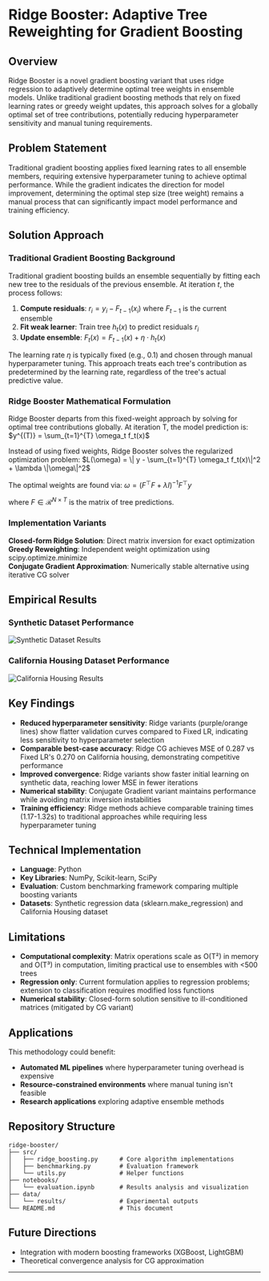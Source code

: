 # Ridge Booster: Adaptive Tree Reweighting for Gradient Boosting

## Overview

Ridge Booster is a novel gradient boosting variant that uses ridge regression to adaptively determine optimal tree weights in ensemble models. Unlike traditional gradient boosting methods that rely on fixed learning rates or greedy weight updates, this approach solves for a globally optimal set of tree contributions, potentially reducing hyperparameter sensitivity and manual tuning requirements.

## Problem Statement

Traditional gradient boosting applies fixed learning rates to all ensemble members, requiring extensive hyperparameter tuning to achieve optimal performance. While the gradient indicates the direction for model improvement, determining the optimal step size (tree weight) remains a manual process that can significantly impact model performance and training efficiency.

## Solution Approach

### Traditional Gradient Boosting Background

Traditional gradient boosting builds an ensemble sequentially by fitting each new tree to the residuals of the previous ensemble. At iteration $t$, the process follows:

1. **Compute residuals**: $r_i = y_i - F_{t-1}(x_i)$ where $F_{t-1}$ is the current ensemble
2. **Fit weak learner**: Train tree $h_t(x)$ to predict residuals $r_i$
3. **Update ensemble**: $F_t(x) = F_{t-1}(x) + \eta \cdot h_t(x)$

The learning rate $\eta$ is typically fixed (e.g., 0.1) and chosen through manual hyperparameter tuning. This approach treats each tree's contribution as predetermined by the learning rate, regardless of the tree's actual predictive value.

### Ridge Booster Mathematical Formulation

Ridge Booster departs from this fixed-weight approach by solving for optimal tree contributions globally. At iteration T, the model prediction is:
$y^{(T)} = \sum_{t=1}^{T} \omega_t f_t(x)$

Instead of using fixed weights, Ridge Booster solves the regularized optimization problem:
$L(\omega) = \| y - \sum_{t=1}^{T} \omega_t f_t(x)\|^2 + \lambda \|\omega\|^2$

The optimal weights are found via:
$\omega = (F^{\top}F + \lambda I)^{-1}F^{\top}y$

where $F \in \mathcal{R}^{N \times T}$ is the matrix of tree predictions.

### Implementation Variants

**Closed-form Ridge Solution**: Direct matrix inversion for exact optimization
**Greedy Reweighting**: Independent weight optimization using scipy.optimize.minimize  
**Conjugate Gradient Approximation**: Numerically stable alternative using iterative CG solver

## Empirical Results

### Synthetic Dataset Performance
![Synthetic Dataset Results](images/synthetic_results.png)

### California Housing Dataset Performance  
![California Housing Results](images/california_results.png)

## Key Findings

- **Reduced hyperparameter sensitivity**: Ridge variants (purple/orange lines) show flatter validation curves compared to Fixed LR, indicating less sensitivity to hyperparameter selection
- **Comparable best-case accuracy**: Ridge CG achieves MSE of 0.287 vs Fixed LR's 0.270 on California housing, demonstrating competitive performance
- **Improved convergence**: Ridge variants show faster initial learning on synthetic data, reaching lower MSE in fewer iterations
- **Numerical stability**: Conjugate Gradient variant maintains performance while avoiding matrix inversion instabilities
- **Training efficiency**: Ridge methods achieve comparable training times (1.17-1.32s) to traditional approaches while requiring less hyperparameter tuning

## Technical Implementation

- **Language**: Python
- **Key Libraries**: NumPy, Scikit-learn, SciPy
- **Evaluation**: Custom benchmarking framework comparing multiple boosting variants
- **Datasets**: Synthetic regression data (sklearn.make_regression) and California Housing dataset

## Limitations

- **Computational complexity**: Matrix operations scale as O(T²) in memory and O(T³) in computation, limiting practical use to ensembles with <500 trees
- **Regression only**: Current formulation applies to regression problems; extension to classification requires modified loss functions
- **Numerical stability**: Closed-form solution sensitive to ill-conditioned matrices (mitigated by CG variant)

## Applications

This methodology could benefit:
- **Automated ML pipelines** where hyperparameter tuning overhead is expensive
- **Resource-constrained environments** where manual tuning isn't feasible
- **Research applications** exploring adaptive ensemble methods

## Repository Structure

```
ridge-booster/
├── src/
│   ├── ridge_boosting.py      # Core algorithm implementations
│   ├── benchmarking.py        # Evaluation framework
│   └── utils.py               # Helper functions
├── notebooks/
│   └── evaluation.ipynb       # Results analysis and visualization
├── data/
│   └── results/               # Experimental outputs
└── README.md                  # This document
```

## Future Directions
- Integration with modern boosting frameworks (XGBoost, LightGBM)
- Theoretical convergence analysis for CG approximation

---